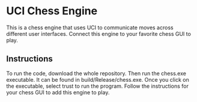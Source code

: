 # UCI Chess Engine

This is a chess engine that uses UCI to communicate moves across different user interfaces. Connect this engine to your favorite chess GUI to play.

## Instructions
To run the code, download the whole repository.
Then run the chess.exe executable.
It can be found in build/Release/chess.exe.
Once you click on the executable, select trust to run the program.
Follow the instructions for your chess GUI to add this engine to play.
